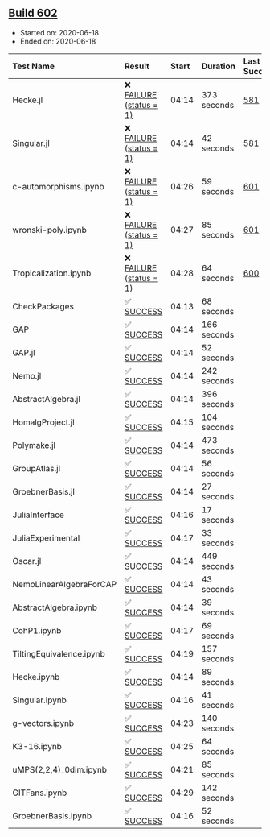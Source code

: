 ## [Build 602](https://oscarci.mathematik.uni-kl.de/job/oscar-julia-1.4/602/)

* Started on: 2020-06-18
* Ended on: 2020-06-18

| Test Name    | Result | Start | Duration | Last Success | First Failure |
|:-------------|:-------|:------|:---------|:-------------|:--------------|
| Hecke.jl | ❌ [FAILURE (status = 1)](https://oscarci.mathematik.uni-kl.de/job/oscar-julia-1.4/602/artifact/logs/build-602/Hecke.jl.log) | 04:14 | 373 seconds | [581](https://oscarci.mathematik.uni-kl.de/job/oscar-julia-1.4/581/) | [582](https://oscarci.mathematik.uni-kl.de/job/oscar-julia-1.4/582/) |
| Singular.jl | ❌ [FAILURE (status = 1)](https://oscarci.mathematik.uni-kl.de/job/oscar-julia-1.4/602/artifact/logs/build-602/Singular.jl.log) | 04:14 | 42 seconds | [581](https://oscarci.mathematik.uni-kl.de/job/oscar-julia-1.4/581/) | [582](https://oscarci.mathematik.uni-kl.de/job/oscar-julia-1.4/582/) |
| c-automorphisms.ipynb | ❌ [FAILURE (status = 1)](https://oscarci.mathematik.uni-kl.de/job/oscar-julia-1.4/602/artifact/logs/build-602/c-automorphisms.ipynb.log) | 04:26 | 59 seconds | [601](https://oscarci.mathematik.uni-kl.de/job/oscar-julia-1.4/601/) | [602](https://oscarci.mathematik.uni-kl.de/job/oscar-julia-1.4/602/) |
| wronski-poly.ipynb | ❌ [FAILURE (status = 1)](https://oscarci.mathematik.uni-kl.de/job/oscar-julia-1.4/602/artifact/logs/build-602/wronski-poly.ipynb.log) | 04:27 | 85 seconds | [601](https://oscarci.mathematik.uni-kl.de/job/oscar-julia-1.4/601/) | [602](https://oscarci.mathematik.uni-kl.de/job/oscar-julia-1.4/602/) |
| Tropicalization.ipynb | ❌ [FAILURE (status = 1)](https://oscarci.mathematik.uni-kl.de/job/oscar-julia-1.4/602/artifact/logs/build-602/Tropicalization.ipynb.log) | 04:28 | 64 seconds | [600](https://oscarci.mathematik.uni-kl.de/job/oscar-julia-1.4/600/) | [601](https://oscarci.mathematik.uni-kl.de/job/oscar-julia-1.4/601/) |
| CheckPackages | ✅ [SUCCESS](https://oscarci.mathematik.uni-kl.de/job/oscar-julia-1.4/602/artifact/logs/build-602/CheckPackages.log) | 04:13 | 68 seconds |  |  |
| GAP | ✅ [SUCCESS](https://oscarci.mathematik.uni-kl.de/job/oscar-julia-1.4/602/artifact/logs/build-602/GAP.log) | 04:14 | 166 seconds |  |  |
| GAP.jl | ✅ [SUCCESS](https://oscarci.mathematik.uni-kl.de/job/oscar-julia-1.4/602/artifact/logs/build-602/GAP.jl.log) | 04:14 | 52 seconds |  |  |
| Nemo.jl | ✅ [SUCCESS](https://oscarci.mathematik.uni-kl.de/job/oscar-julia-1.4/602/artifact/logs/build-602/Nemo.jl.log) | 04:14 | 242 seconds |  |  |
| AbstractAlgebra.jl | ✅ [SUCCESS](https://oscarci.mathematik.uni-kl.de/job/oscar-julia-1.4/602/artifact/logs/build-602/AbstractAlgebra.jl.log) | 04:14 | 396 seconds |  |  |
| HomalgProject.jl | ✅ [SUCCESS](https://oscarci.mathematik.uni-kl.de/job/oscar-julia-1.4/602/artifact/logs/build-602/HomalgProject.jl.log) | 04:15 | 104 seconds |  |  |
| Polymake.jl | ✅ [SUCCESS](https://oscarci.mathematik.uni-kl.de/job/oscar-julia-1.4/602/artifact/logs/build-602/Polymake.jl.log) | 04:14 | 473 seconds |  |  |
| GroupAtlas.jl | ✅ [SUCCESS](https://oscarci.mathematik.uni-kl.de/job/oscar-julia-1.4/602/artifact/logs/build-602/GroupAtlas.jl.log) | 04:14 | 56 seconds |  |  |
| GroebnerBasis.jl | ✅ [SUCCESS](https://oscarci.mathematik.uni-kl.de/job/oscar-julia-1.4/602/artifact/logs/build-602/GroebnerBasis.jl.log) | 04:14 | 27 seconds |  |  |
| JuliaInterface | ✅ [SUCCESS](https://oscarci.mathematik.uni-kl.de/job/oscar-julia-1.4/602/artifact/logs/build-602/JuliaInterface.log) | 04:16 | 17 seconds |  |  |
| JuliaExperimental | ✅ [SUCCESS](https://oscarci.mathematik.uni-kl.de/job/oscar-julia-1.4/602/artifact/logs/build-602/JuliaExperimental.log) | 04:17 | 33 seconds |  |  |
| Oscar.jl | ✅ [SUCCESS](https://oscarci.mathematik.uni-kl.de/job/oscar-julia-1.4/602/artifact/logs/build-602/Oscar.jl.log) | 04:14 | 449 seconds |  |  |
| NemoLinearAlgebraForCAP | ✅ [SUCCESS](https://oscarci.mathematik.uni-kl.de/job/oscar-julia-1.4/602/artifact/logs/build-602/NemoLinearAlgebraForCAP.log) | 04:14 | 43 seconds |  |  |
| AbstractAlgebra.ipynb | ✅ [SUCCESS](https://oscarci.mathematik.uni-kl.de/job/oscar-julia-1.4/602/artifact/logs/build-602/AbstractAlgebra.ipynb.log) | 04:14 | 39 seconds |  |  |
| CohP1.ipynb | ✅ [SUCCESS](https://oscarci.mathematik.uni-kl.de/job/oscar-julia-1.4/602/artifact/logs/build-602/CohP1.ipynb.log) | 04:17 | 69 seconds |  |  |
| TiltingEquivalence.ipynb | ✅ [SUCCESS](https://oscarci.mathematik.uni-kl.de/job/oscar-julia-1.4/602/artifact/logs/build-602/TiltingEquivalence.ipynb.log) | 04:19 | 157 seconds |  |  |
| Hecke.ipynb | ✅ [SUCCESS](https://oscarci.mathematik.uni-kl.de/job/oscar-julia-1.4/602/artifact/logs/build-602/Hecke.ipynb.log) | 04:14 | 89 seconds |  |  |
| Singular.ipynb | ✅ [SUCCESS](https://oscarci.mathematik.uni-kl.de/job/oscar-julia-1.4/602/artifact/logs/build-602/Singular.ipynb.log) | 04:16 | 41 seconds |  |  |
| g-vectors.ipynb | ✅ [SUCCESS](https://oscarci.mathematik.uni-kl.de/job/oscar-julia-1.4/602/artifact/logs/build-602/g-vectors.ipynb.log) | 04:23 | 140 seconds |  |  |
| K3-16.ipynb | ✅ [SUCCESS](https://oscarci.mathematik.uni-kl.de/job/oscar-julia-1.4/602/artifact/logs/build-602/K3-16.ipynb.log) | 04:25 | 64 seconds |  |  |
| uMPS(2,2,4)_0dim.ipynb | ✅ [SUCCESS](https://oscarci.mathematik.uni-kl.de/job/oscar-julia-1.4/602/artifact/logs/build-602/uMPS-2-2-4-_0dim.ipynb.log) | 04:21 | 85 seconds |  |  |
| GITFans.ipynb | ✅ [SUCCESS](https://oscarci.mathematik.uni-kl.de/job/oscar-julia-1.4/602/artifact/logs/build-602/GITFans.ipynb.log) | 04:29 | 142 seconds |  |  |
| GroebnerBasis.ipynb | ✅ [SUCCESS](https://oscarci.mathematik.uni-kl.de/job/oscar-julia-1.4/602/artifact/logs/build-602/GroebnerBasis.ipynb.log) | 04:16 | 52 seconds |  |  |
